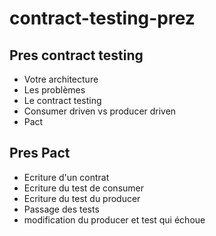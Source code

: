 # contract-testing-prez

## Pres contract testing

- Votre architecture
- Les problèmes
- Le contract testing
- Consumer driven vs producer driven
- Pact

## Pres Pact

- Ecriture d'un contrat
- Ecriture du test de consumer
- Ecriture du test du producer
- Passage des tests
- modification du producer et test qui échoue

